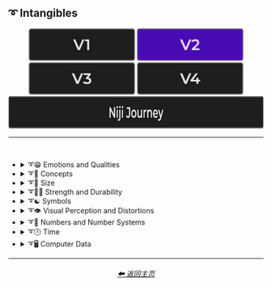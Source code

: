 <h2>➰ Intangibles</h2>

<div align="center">

[<img src="/Images/Repo_Parts/Buttons/Version_Buttons/button_version_V1_inactive.webp?raw=true" alt="MidJourney V1" height="64" />](/Pages/MJ_V1/Style_Pages/Sphere/Intangibles.md)
[<img src="/Images/Repo_Parts/Buttons/Version_Buttons/button_version_V2_active.webp?raw=true" alt="MidJourney V2" height="64" />](/Pages/MJ_V2/Style_Pages/Sphere/Intangibles.md)
[<img src="/Images/Repo_Parts/Buttons/Version_Buttons/button_version_V3_inactive.webp?raw=true" alt="MidJourney V3" height="64" />](/Pages/MJ_V3/Style_Pages/Sphere/Intangibles.md)
[<img src="/Images/Repo_Parts/Buttons/Version_Buttons/button_version_V4_inactive.webp?raw=true" alt="MidJourney V4" height="64" />](/Pages/MJ_V4/Style_Pages/Just_The_Style/Intangibles.md)
<br>
[<img src="/Images/Repo_Parts/Buttons/Version_Buttons/button_version_niji_inactive_full.webp?raw=true" alt="Niji Journey" height="64" />](/Pages/Niji_Journey/Style_Pages/Intangibles.md)

</div>

<hr>
<br>


- <details><summary>➰😁 Emotions and Qualities</summary><p><div align="center">

	| Happy | Happy Accidents | Joyful |
	| :-: | :-: | :-: |
	| <img src="/Images/MJ_V2/MidJourney_Styles_(sphere)/sphere_Happy.webp?raw=true" width="256" /> | <img src="/Images/MJ_V2/MidJourney_Styles_(sphere)/sphere_Happy_Accidents.webp?raw=true" width="256" /> | <img src="/Images/MJ_V2/MidJourney_Styles_(sphere)/Wave_12/sphere_Joyful.webp?raw=true" width="256" /> |
	
	<br>

	| Excited | Euphoric | Love |
	| :-: | :-: | :-: |
	| <img src="/Images/MJ_V2/MidJourney_Styles_(sphere)/sphere_Excited.webp?raw=true" width="256" /> | <img src="/Images/MJ_V2/MidJourney_Styles_(sphere)/Wave_9/sphere_Euphoric.webp?raw=true" width="256" /> | <img src="/Images/MJ_V2/MidJourney_Styles_(sphere)/Wave_11/sphere_Love.webp?raw=true" width="256" /> |

	<br>

	| Sad | Lonely | Depressing |
	| :-: | :-: | :-: |
	| <img src="/Images/MJ_V2/MidJourney_Styles_(sphere)/sphere_Sad.webp?raw=true" width="256" /> | <img src="/Images/MJ_V2/MidJourney_Styles_(sphere)/sphere_Lonely.webp?raw=true" width="256" /> | <img src="/Images/MJ_V2/MidJourney_Styles_(sphere)/Wave_9/sphere_Depressing.webp?raw=true" width="256" /> |
	
	<br>

	| Cheerful | Surprise |
	| :-: | :-: |
	| <img src="/Images/MJ_V2/MidJourney_Styles_(sphere)/Wave_13/sphere_Cheerful.webp?raw=true" width="256" /> | <img src="/Images/MJ_V2/MidJourney_Styles_(sphere)/Wave_12/sphere_Surprise.webp?raw=true" width="256" /> |

	<br>

	| Emotion | Emotional |
	| :-: | :-: |
	| <img src="/Images/MJ_V2/MidJourney_Styles_(sphere)/Wave_13/sphere_Emotion.webp?raw=true" width="256" /> | <img src="/Images/MJ_V2/MidJourney_Styles_(sphere)/Wave_12/sphere_Emotional.webp?raw=true" width="256" /> |

	<br>
	
	| Intense |
	| :-: |
	| <img src="/Images/MJ_V2/MidJourney_Styles_(sphere)/Wave_14/sphere_Intense.webp?raw=true" width="256" /> |

	<br>

	| Clever | Brilliant | Intelligent |
	| :-: | :-: | :-: |
	| <img src="/Images/MJ_V2/MidJourney_Styles_(sphere)/Wave_12/sphere_Clever.webp?raw=true" width="256" /> | <img src="/Images/MJ_V2/MidJourney_Styles_(sphere)/Wave_13/sphere_Brilliant.webp?raw=true" width="256" /> | <img src="/Images/MJ_V2/MidJourney_Styles_(sphere)/Wave_13/sphere_Intelligent.webp?raw=true" width="256" /> |

	<br>

	| Whimsical |
	| :-: |
	| <img src="/Images/MJ_V2/MidJourney_Styles_(sphere)/Wave_12/sphere_Whimsical.webp?raw=true" width="256" /> |

	<br>

	| Pleasing | Evocative |
	| :-: | :-: |
	| <img src="/Images/MJ_V2/MidJourney_Styles_(sphere)/Wave_13/sphere_Pleasing.webp?raw=true" width="256" /> | <img src="/Images/MJ_V2/MidJourney_Styles_(sphere)/Wave_12/sphere_Evocative.webp?raw=true" width="256" /> |

	<br>

	| Angry | Dangerous |
	| :-: | :-: |
	| <img src="/Images/MJ_V2/MidJourney_Styles_(sphere)/sphere_Angry.webp?raw=true" width="256" /> | <img src="/Images/MJ_V2/MidJourney_Styles_(sphere)/Wave_11/sphere_Dangerous.webp?raw=true" width="256" /> |
	
	<br>

	| Angelic | Good | Heavenly |
	| :-: | :-: | :-: |
	| <img src="/Images/MJ_V2/MidJourney_Styles_(sphere)/sphere_Angelic.webp?raw=true" width="256" /> | <img src="/Images/MJ_V2/MidJourney_Styles_(sphere)/sphere_Good.webp?raw=true" width="256" /> | <img src="/Images/MJ_V2/MidJourney_Styles_(sphere)/Wave_12/sphere_Heavenly.webp?raw=true" width="256" /> |

	<br>

	| Evil | Diabolic | Demonic |
	| :-: | :-: | :-: |
	| <img src="/Images/MJ_V2/MidJourney_Styles_(sphere)/sphere_Evil.webp?raw=true" width="256" /> | <img src="/Images/MJ_V2/MidJourney_Styles_(sphere)/Wave_11/sphere_Diabolic.webp?raw=true" width="256" /> | <img src="/Images/MJ_V2/MidJourney_Styles_(sphere)/Wave_11/sphere_Demonic.webp?raw=true" width="256" /> |

	<br>

	| Corrupt | Corrupted |
	| :-: | :-: |
	| <img src="/Images/MJ_V2/MidJourney_Styles_(sphere)/Wave_11/sphere_Corrupt.webp?raw=true" width="256" /> | <img src="/Images/MJ_V2/MidJourney_Styles_(sphere)/Wave_11/sphere_Corrupted.webp?raw=true" width="256" /> |

	<br>

    | God | Devil |
    | :-: | :-: |
    | <img src="/Images/MJ_V2/MidJourney_Styles_(sphere)/Wave_9/sphere_God.webp?raw=true" width="256" /> | <img src="/Images/MJ_V2/MidJourney_Styles_(sphere)/Wave_9/sphere_Devil.webp?raw=true" width="256" /> |

    <br>

	| Benevolent | Malevolent |
	| :-: | :-: |
	| <img src="/Images/MJ_V2/MidJourney_Styles_(sphere)/Wave_9/sphere_Benevolent.webp?raw=true" width="256" /> | <img src="/Images/MJ_V2/MidJourney_Styles_(sphere)/Wave_9/sphere_Malevolent.webp?raw=true" width="256" /> |

	<br>
	
	| Troubled | Cringey |
	| :-: | :-: |
	| <img src="/Images/MJ_V2/MidJourney_Styles_(sphere)/Wave_14/sphere_Troubled.webp?raw=true" width="256" /> | <img src="/Images/MJ_V2/MidJourney_Styles_(sphere)/Wave_14/sphere_Cringey.webp?raw=true" width="256" /> |

	<br>

	| Creepy | Horror | Frightened |
	| :-: | :-: | :-: |
	| <img src="/Images/MJ_V2/MidJourney_Styles_(sphere)/Wave_9/sphere_Creepy.webp?raw=true" width="256" /> | <img src="/Images/MJ_V2/MidJourney_Styles_(sphere)/Wave_9/sphere_Horror.webp?raw=true" width="256" /> | <img src="/Images/MJ_V2/MidJourney_Styles_(sphere)/Wave_12/sphere_Frightened.webp?raw=true" width="256" /> |

	<br>
	
	| Soulful | Sublime | Ideal |
	| :-: | :-: | :-: |
	| <img src="/Images/MJ_V2/MidJourney_Styles_(sphere)/Wave_12/sphere_Soulful.webp?raw=true" width="256" /> | <img src="/Images/MJ_V2/MidJourney_Styles_(sphere)/Wave_12/sphere_Sublime.webp?raw=true" width="256" /> | <img src="/Images/MJ_V2/MidJourney_Styles_(sphere)/Wave_12/sphere_Ideal.webp?raw=true" width="256" /> |

	<br>

	| Luscious | Consumable |
	| :-: | :-: |
	| <img src="/Images/MJ_V2/MidJourney_Styles_(sphere)/Wave_13/sphere_Luscious.webp?raw=true" width="256" /> | <img src="/Images/MJ_V2/MidJourney_Styles_(sphere)/Wave_13/sphere_Consumable.webp?raw=true" width="256" /> |

	<br>

	| Cute |
	| :-: |
	| <img src="/Images/MJ_V2/MidJourney_Styles_(sphere)/Wave_11/sphere_Cute.webp?raw=true" width="256" /> |

	</div></p></details>


- <details><summary>➰🧠 Concepts</summary><p><div align="center">

	| Concept | Conceptual | Number |
	| :-: | :-: | :-: |
	| <img src="/Images/MJ_V2/MidJourney_Styles_(sphere)/Wave_13/sphere_Concept.webp?raw=true" width="256" /> | <img src="/Images/MJ_V2/MidJourney_Styles_(sphere)/Wave_14/sphere_Conceptual.webp?raw=true" width="256" /> | <img src="/Images/MJ_V2/MidJourney_Styles_(sphere)/Wave_13/sphere_Number.webp?raw=true" width="256" /> |
	
	<br>

	| Infused | Refreshing | Essence |
	| :-: | :-: | :-: |
	| <img src="/Images/MJ_V2/MidJourney_Styles_(sphere)/sphere_Infused.webp?raw=true" width="256" /> | <img src="/Images/MJ_V2/MidJourney_Styles_(sphere)/sphere_Refreshing.webp?raw=true" width="256" /> | <img src="/Images/MJ_V2/MidJourney_Styles_(sphere)/sphere_Essence.webp?raw=true" width="256" /> |
	
	<br>
	
	| Esoteric | Supersonic | Magnetic |
	| :-: | :-: | :-: |
	| <img src="/Images/MJ_V2/MidJourney_Styles_(sphere)/Wave_11/sphere_Esoteric.webp?raw=true" width="256" /> | <img src="/Images/MJ_V2/MidJourney_Styles_(sphere)/sphere_Supersonic.webp?raw=true" width="256" /> | <img src="/Images/MJ_V2/MidJourney_Styles_(sphere)/Wave_11/sphere_Magnetic.webp?raw=true" width="256" /> |

	<br>

	| Significant | Insanity |
	| :-: | :-: |
	| <img src="/Images/MJ_V2/MidJourney_Styles_(sphere)/Wave_9/sphere_Significant.webp?raw=true" width="256" /> | <img src="/Images/MJ_V2/MidJourney_Styles_(sphere)/Wave_11/sphere_Insanity.webp?raw=true" width="256" /> |

	<br>

	| Void |
	| :-: |
	| <img src="/Images/MJ_V2/MidJourney_Styles_(sphere)/Wave_12/sphere_Void.webp?raw=true" width="256" /> |

	<br>
	
	| Theme |
	| :-: |
	| <img src="/Images/MJ_V2/MidJourney_Styles_(sphere)/Wave_13/sphere_Theme.webp?raw=true" width="256" /> |

	<br>

	| Neural | Bleak | Barren |
	| :-: | :-: | :-: |
	| <img src="/Images/MJ_V2/MidJourney_Styles_(sphere)/Wave_13/sphere_Neural.webp?raw=true" width="256" /> | <img src="/Images/MJ_V2/MidJourney_Styles_(sphere)/Wave_13/sphere_Bleak.webp?raw=true" width="256" /> | <img src="/Images/MJ_V2/MidJourney_Styles_(sphere)/Wave_13/sphere_Barren.webp?raw=true" width="256" /> |
	
	<br>

	| Eerie | Vast |
	| :-: | :-: |
	| <img src="/Images/MJ_V2/MidJourney_Styles_(sphere)/Wave_10/sphere_Eerie.webp?raw=true" width="256" /> | <img src="/Images/MJ_V2/MidJourney_Styles_(sphere)/Wave_10/sphere_Vast.webp?raw=true" width="256" /> |

	<br>

	| Nothing | Something |
	| :-: | :-: |
	| <img src="/Images/MJ_V2/MidJourney_Styles_(sphere)/Wave_11/sphere_Nothing.webp?raw=true" width="256" /> | <img src="/Images/MJ_V2/MidJourney_Styles_(sphere)/Wave_11/sphere_Something.webp?raw=true" width="256" /> |
	
	<br>
	
	| Anything | Everything |
	| :-: | :-: |
	| <img src="/Images/MJ_V2/MidJourney_Styles_(sphere)/Wave_11/sphere_Anything.webp?raw=true" width="256" /> | <img src="/Images/MJ_V2/MidJourney_Styles_(sphere)/Wave_11/sphere_Everything.webp?raw=true" width="256" /> |

	<br>
	
	| Someone | Somebody |
	| :-: | :-: |
	| <img src="/Images/MJ_V2/MidJourney_Styles_(sphere)/Wave_12/sphere_Someone.webp?raw=true" width="256" /> | <img src="/Images/MJ_V2/MidJourney_Styles_(sphere)/Wave_12/sphere_Somebody.webp?raw=true" width="256" /> |
	
	<br>
	
	| No-one | Nobody |
	| :-: | :-: |
	| <img src="/Images/MJ_V2/MidJourney_Styles_(sphere)/Wave_12/sphere_No-one.webp?raw=true" width="256" /> | <img src="/Images/MJ_V2/MidJourney_Styles_(sphere)/Wave_12/sphere_Nobody.webp?raw=true" width="256" /> |
	
	<br>
	
	| Anyone | Anybody |
	| :-: | :-: |
	| <img src="/Images/MJ_V2/MidJourney_Styles_(sphere)/Wave_12/sphere_Anyone.webp?raw=true" width="256" /> | <img src="/Images/MJ_V2/MidJourney_Styles_(sphere)/Wave_12/sphere_Anybody.webp?raw=true" width="256" /> |

	<br>
	
	| Feng Shui | Perfectionism | OCD |
	| :-: | :-: | :-: |
	| <img src="/Images/MJ_V2/MidJourney_Styles_(sphere)/sphere_Feng_Shui.webp?raw=true" width="256" /> | <img src="/Images/MJ_V2/MidJourney_Styles_(sphere)/sphere_Perfectionism.webp?raw=true" width="256" /> | <img src="/Images/MJ_V2/MidJourney_Styles_(sphere)/sphere_OCD.webp?raw=true" width="256" /> |
	
	<br>

	| Knolling | Organized | Sorted |
	| :-: | :-: | :-: |
	| <img src="/Images/MJ_V2/MidJourney_Styles_(sphere)/Wave_14/sphere_Knolling.webp?raw=true" width="256" /> | <img src="/Images/MJ_V2/MidJourney_Styles_(sphere)/Wave_9/sphere_Organized.webp?raw=true" width="256" /> | <img src="/Images/MJ_V2/MidJourney_Styles_(sphere)/Wave_9/sphere_Sorted.webp?raw=true" width="256" /> |

	<br>

	| Neat | Tidy | Archive |
	| :-: | :-: | :-: |
	| <img src="/Images/MJ_V2/MidJourney_Styles_(sphere)/Wave_9/sphere_Neat.webp?raw=true" width="256" /> | <img src="/Images/MJ_V2/MidJourney_Styles_(sphere)/Wave_9/sphere_Tidy.webp?raw=true" width="256" /> | <img src="/Images/MJ_V2/MidJourney_Styles_(sphere)/Wave_12/sphere_Archive.webp?raw=true" width="256" /> |

	<br>
	
	| Random | Technique |
	| :-: | :-: |
    | <img src="/Images/MJ_V2/MidJourney_Styles_(sphere)/sphere_Random.webp?raw=true" width="256" /> | <img src="/Images/MJ_V2/MidJourney_Styles_(sphere)/Wave_13/sphere_Technique.webp?raw=true" width="256" /> |

    <br>
	
	| Array | Flexible | Upside-Down |
	| :-: | :-: | :-: |
	| <img src="/Images/MJ_V2/MidJourney_Styles_(sphere)/sphere_Array.webp?raw=true" width="256" /> | <img src="/Images/MJ_V2/MidJourney_Styles_(sphere)/sphere_Flexible.webp?raw=true" width="256" /> | <img src="/Images/MJ_V2/MidJourney_Styles_(sphere)/sphere_Upside-Down.webp?raw=true" width="256" /> |

	<br>
	
	| Chiral | Chirality | Ambidextrous |
	| :-: | :-: | :-: |
	| <img src="/Images/MJ_V2/MidJourney_Styles_(sphere)/Wave_14/sphere_Chiral.webp?raw=true" width="256" /> | <img src="/Images/MJ_V2/MidJourney_Styles_(sphere)/Wave_14/sphere_Chirality.webp?raw=true" width="256" /> | <img src="/Images/MJ_V2/MidJourney_Styles_(sphere)/Wave_14/sphere_Ambidextrous.webp?raw=true" width="256" /> |
	
	<br>
	
	| Continuity |
	| :-: |
	| <img src="/Images/MJ_V2/MidJourney_Styles_(sphere)/Wave_14/sphere_Continuity.webp?raw=true" width="256" /> |

	<br>
	
	| Kinetic |
	| :-: |
	| <img src="/Images/MJ_V2/MidJourney_Styles_(sphere)/Wave_14/sphere_Kinetic.webp?raw=true" width="256" /> |

	<br>

	| Muted | Silence |
	| :-: | :-: |
	| <img src="/Images/MJ_V2/MidJourney_Styles_(sphere)/sphere_Muted.webp?raw=true" width="256" /> | <img src="/Images/MJ_V2/MidJourney_Styles_(sphere)/Wave_12/sphere_Silence.webp?raw=true" width="256" /> |

	<br>

	| Ambiguous Image | Bayer Matrix |
	| :-: | :-: |
	| <img src="/Images/MJ_V2/MidJourney_Styles_(sphere)/sphere_Ambiguous_image.webp?raw=true" width="256" /> | <img src="/Images/MJ_V2/MidJourney_Styles_(sphere)/sphere_BayerMatrix.webp?raw=true" width="256" /> |

	<br>

	| Beginning | End | Extended |
    | :-: | :-: | :-: |
    | <img src="/Images/MJ_V2/MidJourney_Styles_(sphere)/sphere_Beginning.webp?raw=true" width="256" /> | <img src="/Images/MJ_V2/MidJourney_Styles_(sphere)/sphere_End.webp?raw=true" width="256" /> | <img src="/Images/MJ_V2/MidJourney_Styles_(sphere)/Wave_13/sphere_Extended.webp?raw=true" width="256" /> |

	<br>

	| Life | Death | Purgatory |
	| :-: | :-: | :-: |
	| <img src="/Images/MJ_V2/MidJourney_Styles_(sphere)/Wave_12/sphere_Life.webp?raw=true" width="256" /> | <img src="/Images/MJ_V2/MidJourney_Styles_(sphere)/Wave_12/sphere_Death.webp?raw=true" width="256" /> | <img src="/Images/MJ_V2/MidJourney_Styles_(sphere)/Wave_12/sphere_Purgatory.webp?raw=true" width="256" /> |

	<br>

	| Mind | Ego | Egodeath |
	| :-: | :-: | :-: |
	| <img src="/Images/MJ_V2/MidJourney_Styles_(sphere)/Wave_12/sphere_Mind.webp?raw=true" width="256" /> | <img src="/Images/MJ_V2/MidJourney_Styles_(sphere)/Wave_12/sphere_Ego.webp?raw=true" width="256" /> | <img src="/Images/MJ_V2/MidJourney_Styles_(sphere)/Wave_12/sphere_Egodeath.webp?raw=true" width="256" /> |

	<br>

	| Paradox | Cryptic |
	| :-: | :-: |
	|<img src="/Images/MJ_V2/MidJourney_Styles_(sphere)/sphere_Paradox.webp?raw=true" width="256" /> | <img src="/Images/MJ_V2/MidJourney_Styles_(sphere)/Wave_14/sphere_Cryptic.webp?raw=true" width="256" /> |

	<br>

	| Modified | Modification | Manipulation |
	| :-: | :-: | :-: |
	| <img src="/Images/MJ_V2/MidJourney_Styles_(sphere)/Wave_13/sphere_Modified.webp?raw=true" width="256" /> | <img src="/Images/MJ_V2/MidJourney_Styles_(sphere)/Wave_13/sphere_Modification.webp?raw=true" width="256" /> | <img src="/Images/MJ_V2/MidJourney_Styles_(sphere)/Wave_13/sphere_Manipulation.webp?raw=true" width="256" /> |
	
	<br>
	
	| Alterations |
	| :-: |
	| <img src="/Images/MJ_V2/MidJourney_Styles_(sphere)/sphere_Alterations.webp?raw=true" width="256" /> |

	<br>
	
	| Miscellaneous | Experimental |
	| :-: | :-: |
	| <img src="/Images/MJ_V2/MidJourney_Styles_(sphere)/Wave_13/sphere_Miscellaneous.webp?raw=true" width="256" /> | <img src="/Images/MJ_V2/MidJourney_Styles_(sphere)/Wave_13/sphere_Experimental.webp?raw=true" width="256" /> |
	
	<br>
	
	| Aspect | Ratio | Aspect Ratio |
	| :-: | :-: | :-: |
	| <img src="/Images/MJ_V2/MidJourney_Styles_(sphere)/Wave_13/sphere_Aspect.webp?raw=true" width="256" /> | <img src="/Images/MJ_V2/MidJourney_Styles_(sphere)/Wave_13/sphere_Ratio.webp?raw=true" width="256" /> | <img src="/Images/MJ_V2/MidJourney_Styles_(sphere)/Wave_13/sphere_Aspect_Ratio.webp?raw=true" width="256" /> |
	
	<br>

	| Physics | System | Prompt |
	| :-: | :-: | :-: |
	| <img src="/Images/MJ_V2/MidJourney_Styles_(sphere)/sphere_physics.webp?raw=true" width="256" /> | <img src="/Images/MJ_V2/MidJourney_Styles_(sphere)/Wave_13/sphere_System.webp?raw=true" width="256" /> | <img src="/Images/MJ_V2/MidJourney_Styles_(sphere)/Wave_11/sphere_Prompt.webp?raw=true" width="256" /> |

	<br>

	| Sinusoid | Summation |
	| :-: | :-: |
	| <img src="/Images/MJ_V2/MidJourney_Styles_(sphere)/sphere_Sinusoid.webp?raw=true" width="256" /> | <img src="/Images/MJ_V2/MidJourney_Styles_(sphere)/sphere_Summation.webp?raw=true" width="256" /> |

	<br>

	| Destructive | Abrasion |
	| :-: | :-: |
	| <img src="/Images/MJ_V2/MidJourney_Styles_(sphere)/sphere_Destructive.webp?raw=true" width="256" /> | <img src="/Images/MJ_V2/MidJourney_Styles_(sphere)/sphere_Abrasion.webp?raw=true" width="256" /> |

	<br>

	| Obstructed | Convergence |
	| :-: | :-: |
	| <img src="/Images/MJ_V2/MidJourney_Styles_(sphere)/sphere_Obstructed.webp?raw=true" width="256" /> | <img src="/Images/MJ_V2/MidJourney_Styles_(sphere)/sphere_Convergence.webp?raw=true" width="256" /> |

	<br>

    | Displace | Shifted | Shifting |
    | :-: | :-: | :-: |
	| <img src="/Images/MJ_V2/MidJourney_Styles_(sphere)/sphere_Displace.webp?raw=true" width="256" /> | <img src="/Images/MJ_V2/MidJourney_Styles_(sphere)/sphere_Shifted.webp?raw=true" width="256" /> | <img src="/Images/MJ_V2/MidJourney_Styles_(sphere)/sphere_Shifting.webp?raw=true" width="256" /> |

	<br>
	
	| Resolution | Format |
	| :-: | :-: |
	| <img src="/Images/MJ_V2/MidJourney_Styles_(sphere)/Wave_13/sphere_Resolution.webp?raw=true" width="256" /> | <img src="/Images/MJ_V2/MidJourney_Styles_(sphere)/Wave_13/sphere_Format.webp?raw=true" width="256" /> |

	<br>
	
	| Breathing |
	| :-: |
	| <img src="/Images/MJ_V2/MidJourney_Styles_(sphere)/sphere_Breathing.webp?raw=true" width="256" /> |

	<br>
	
	| Play | Playing | Playful |
	| :-: | :-: | :-: |
	| <img src="/Images/MJ_V2/MidJourney_Styles_(sphere)/sphere_Play.webp?raw=true" width="256" /> | <img src="/Images/MJ_V2/MidJourney_Styles_(sphere)/sphere_Playing.webp?raw=true" width="256" /> | <img src="/Images/MJ_V2/MidJourney_Styles_(sphere)/sphere_Playful.webp?raw=true" width="256" /> |

	<br>
	
	| Derp | Hurr-Durr |
	| :-: | :-: |
	| <img src="/Images/MJ_V2/MidJourney_Styles_(sphere)/sphere_Derp.webp?raw=true" width="256" /> | <img src="/Images/MJ_V2/MidJourney_Styles_(sphere)/sphere_Hurr-Durr.webp?raw=true" width="256" /> |
	
	<br>
	
	| Derr | Durrific |
	| :-: | :-: |
	| <img src="/Images/MJ_V2/MidJourney_Styles_(sphere)/sphere_Derr.webp?raw=true" width="256" /> | <img src="/Images/MJ_V2/MidJourney_Styles_(sphere)/sphere_Durrific.webp?raw=true" width="256" /> |

	</div></p></details>


- <details><summary>➰🤏 Size</summary><p><div align="center">

	| Size | Bite-Sized | Scale |
	| :-: | :-: | :-: |
	| <img src="/Images/MJ_V2/MidJourney_Styles_(sphere)/Wave_13/sphere_Size.webp?raw=true" width="256" /> | <img src="/Images/MJ_V2/MidJourney_Styles_(sphere)/Wave_13/sphere_Bite-Sized.webp?raw=true" width="256" /> | <img src="/Images/MJ_V2/MidJourney_Styles_(sphere)/Wave_14/sphere_Scale.webp?raw=true" width="256" /> |
	
	<br>

	| Nano | Micro | Tiny |
	| :-: | :-: | :-: |
	| <img src="/Images/MJ_V2/MidJourney_Styles_(sphere)/sphere_Nano.webp?raw=true" width="256" /> | <img src="/Images/MJ_V2/MidJourney_Styles_(sphere)/sphere_Micro.webp?raw=true" width="256" /> | <img src="/Images/MJ_V2/MidJourney_Styles_(sphere)/sphere_Tiny.webp?raw=true" width="256" /> |
	
	<br>
	
	| Mini | Big | Large |
	| :-: | :-: | :-: |
	| <img src="/Images/MJ_V2/MidJourney_Styles_(sphere)/sphere_Mini.webp?raw=true" width="256" /> | <img src="/Images/MJ_V2/MidJourney_Styles_(sphere)/sphere_Big.webp?raw=true" width="256" /> | <img src="/Images/MJ_V2/MidJourney_Styles_(sphere)/sphere_Large.webp?raw=true" width="256" /> |

	<br>
	
	| Huge | Massive | Massive Scale |
	| :-: | :-: | :-: |
	| <img src="/Images/MJ_V2/MidJourney_Styles_(sphere)/sphere_massivescale.webp?raw=true" width="256" /> | <img src="/Images/MJ_V2/MidJourney_Styles_(sphere)/sphere_Massive.webp?raw=true" width="256" /> | <img src="/Images/MJ_V2/MidJourney_Styles_(sphere)/sphere_Huge.webp?raw=true" width="256" /> |
	
	</div></p></details>


- <details><summary>➰🏋️‍♂️ Strength and Durability</summary><p><div align="center">

	| Weak | Strong | Durable |
	| :-: | :-: | :-: |
	| <img src="/Images/MJ_V2/MidJourney_Styles_(sphere)/sphere_Weak.webp?raw=true" width="256" /> | <img src="/Images/MJ_V2/MidJourney_Styles_(sphere)/sphere_Strong.webp?raw=true" width="256" /> | <img src="/Images/MJ_V2/MidJourney_Styles_(sphere)/Wave_14/sphere_Durable.webp?raw=true" width="256" /> |

	<br>

	| Powerful |
	| :-: |
	| <img src="/Images/MJ_V2/MidJourney_Styles_(sphere)/sphere_Powerful.webp?raw=true" width="256" /> |

	</div></p></details>


- <details><summary>➰☯ Symbols</summary><p>

  - <details><summary>☯♓ Zodiac Signs</summary><p><div align="center">

    | Capricornus | Aquarius | Pisces |
    | :-: | :-: | :-: |
    | <img src="/Images/MJ_V2/MidJourney_Styles_(sphere)/sphere_Capricornus.webp?raw=true" width="256" /> | <img src="/Images/MJ_V2/MidJourney_Styles_(sphere)/sphere_Aquarius.webp?raw=true" width="256" /> | <img src="/Images/MJ_V2/MidJourney_Styles_(sphere)/sphere_Pisces.webp?raw=true" width="256" /> |

    <br>

    | Taurus | Gemini | Cancer |
    | :-: | :-: | :-: |
    | <img src="/Images/MJ_V2/MidJourney_Styles_(sphere)/sphere_Taurus.webp?raw=true" width="256" /> | <img src="/Images/MJ_V2/MidJourney_Styles_(sphere)/sphere_Gemini.webp?raw=true" width="256" /> | <img src="/Images/MJ_V2/MidJourney_Styles_(sphere)/sphere_Cancer.webp?raw=true" width="256" /> |

    <br>

    | Leo | Virgo | Libra |
    | :-: | :-: | :-: |
    | <img src="/Images/MJ_V2/MidJourney_Styles_(sphere)/sphere_Leo.webp?raw=true" width="256" /> | <img src="/Images/MJ_V2/MidJourney_Styles_(sphere)/sphere_Virgo.webp?raw=true" width="256" /> | <img src="/Images/MJ_V2/MidJourney_Styles_(sphere)/sphere_Libra.webp?raw=true" width="256" /> |

    <br>

    | Scorpio | Sagittarius |
    | :-: | :-: |
    | <img src="/Images/MJ_V2/MidJourney_Styles_(sphere)/sphere_Scorpio.webp?raw=true" width="256" /> | <img src="/Images/MJ_V2/MidJourney_Styles_(sphere)/sphere_Sagittarius.webp?raw=true" width="256" /> |

	</div></p></details>


  - <details><summary>☯ Other Symbols</summary><p><div align="center">

	| Symbol | Symbols |
	| :-: | :-: |
	| <img src="/Images/MJ_V2/MidJourney_Styles_(sphere)/Wave_13/sphere_Symbol.webp?raw=true" width="256" /> | <img src="/Images/MJ_V2/MidJourney_Styles_(sphere)/Wave_13/sphere_Symbols.webp?raw=true" width="256" /> |

	<br>

	| Zodiac | Zodiac Sign |
	| :-: | :-: |
	| <img src="/Images/MJ_V2/MidJourney_Styles_(sphere)/Wave_13/sphere_Zodiac.webp?raw=true" width="256" /> | <img src="/Images/MJ_V2/MidJourney_Styles_(sphere)/Wave_13/sphere_Zodiac_Sign.webp?raw=true" width="256" /> |

	<br>

	| Yin Yang | Clef |
	| :-: | :-: |
	| <img src="/Images/MJ_V2/MidJourney_Styles_(sphere)/sphere_YinYang.webp?raw=true" width="256" /> | <img src="/Images/MJ_V2/MidJourney_Styles_(sphere)/Wave_11/sphere_Clef.webp?raw=true" width="256" /> |

	<br>
	
	| Sigil | Ouroboros |
	| :-: | :-: |
	| <img src="/Images/MJ_V2/MidJourney_Styles_(sphere)/Wave_11/sphere_Sigil.webp?raw=true" width="256" /> | <img src="/Images/MJ_V2/MidJourney_Styles_(sphere)/Wave_11/sphere_Ouroboros.webp?raw=true" width="256" /> |

	</div></p></details>

  </p></details>


- <details><summary>➰👁 Visual Perception and Distortions</summary><p><div align="center">

	| Visual Perception | Visual Agnosia | Vertigo |
	| :-: | :-: | :-: |
	| <img src="/Images/MJ_V2/MidJourney_Styles_(sphere)/sphere_Visual_Perception.webp?raw=true" width="256" /> | <img src="/Images/MJ_V2/MidJourney_Styles_(sphere)/sphere_Visual_Agnosia.webp?raw=true" width="256" /> | <img src="/Images/MJ_V2/MidJourney_Styles_(sphere)/Wave_12/sphere_Vertigo.webp?raw=true" width="256" /> |

	<br>

	| Ianothinopsia | Dysmorphopsia |
	| :-: | :-: |
	| <img src="/Images/MJ_V2/MidJourney_Styles_(sphere)/sphere_Ianothinopsia.webp?raw=true" width="256" /> | <img src="/Images/MJ_V2/MidJourney_Styles_(sphere)/sphere_Dysmorphopsia.webp?raw=true" width="256" /> |
	
	<br>
	
	| Micropsia | Microtelepsia |
	| :-: | :-: |
	| <img src="/Images/MJ_V2/MidJourney_Styles_(sphere)/sphere_Micropsia.webp?raw=true" width="256" /> | <img src="/Images/MJ_V2/MidJourney_Styles_(sphere)/sphere_Microtelepsia.webp?raw=true" width="256" /> |
	
	<br>
	
	| Macropsia | Pelopsia |
	| :-: | :-: |
	| <img src="/Images/MJ_V2/MidJourney_Styles_(sphere)/sphere_Macropsia.webp?raw=true" width="256" /> | <img src="/Images/MJ_V2/MidJourney_Styles_(sphere)/sphere_Pelopsia.webp?raw=true" width="256" /> |
	
	<br>
	
	| Xanthopsia | Achromatopsia |
	| :-: | :-: |
	| <img src="/Images/MJ_V2/MidJourney_Styles_(sphere)/sphere_Xanthopsia.webp?raw=true" width="256" /> | <img src="/Images/MJ_V2/MidJourney_Styles_(sphere)/sphere_Achromatopsia.webp?raw=true" width="256" /> |

  </div></p></details>


- <details><summary>➰🔢 Numbers and Number Systems</summary><p>

  - <details><summary>🔢 Numbers</summary><p><div align="center">

	| Hundred | Thousand |
	| :-: | :-: |
	| <img src="/Images/MJ_V2/MidJourney_Styles_(sphere)/Wave_9/sphere_Hundred.webp?raw=true" width="256" /> | <img src="/Images/MJ_V2/MidJourney_Styles_(sphere)/Wave_9/sphere_Thousand.webp?raw=true" width="256" /> |

	<br>

	| Million | Billion | Trillion |
	| :-: | :-: | :-: |
	| <img src="/Images/MJ_V2/MidJourney_Styles_(sphere)/Wave_9/sphere_Million.webp?raw=true" width="256" /> | <img src="/Images/MJ_V2/MidJourney_Styles_(sphere)/Wave_9/sphere_Billion.webp?raw=true" width="256" /> | <img src="/Images/MJ_V2/MidJourney_Styles_(sphere)/Wave_9/sphere_Trillion.webp?raw=true" width="256" /> |

	<br>
	
	| Quadrillion |
	| :-: |
	| <img src="/Images/MJ_V2/MidJourney_Styles_(sphere)/Wave_12/sphere_Quadrillion.webp?raw=true" width="256" /> |

	</div></p></details>




  - <details><summary>🔢 Number Systems</summary><p><div align="center">

	| Unary | Binary | Ternary |
	| :-: | :-: | :-: |
	| <img src="/Images/MJ_V2/MidJourney_Styles_(sphere)/sphere_Unary.webp?raw=true" width="256" /> | <img src="/Images/MJ_V2/MidJourney_Styles_(sphere)/sphere_Binary.webp?raw=true" width="256" /> | <img src="/Images/MJ_V2/MidJourney_Styles_(sphere)/sphere_Ternary.webp?raw=true" width="256" /> |
	
	<br>
	
	| Quaternary | Quinary | Senary |
	| :-: | :-: | :-: |
	| <img src="/Images/MJ_V2/MidJourney_Styles_(sphere)/sphere_Quaternary.webp?raw=true" width="256" /> | <img src="/Images/MJ_V2/MidJourney_Styles_(sphere)/sphere_Quinary.webp?raw=true" width="256" /> | <img src="/Images/MJ_V2/MidJourney_Styles_(sphere)/sphere_Senary.webp?raw=true" width="256" /> |
	
	<br>
	
	| Septenary | Octal | Nonary |
	| :-: | :-: | :-: |
	| <img src="/Images/MJ_V2/MidJourney_Styles_(sphere)/sphere_Septenary.webp?raw=true" width="256" /> | <img src="/Images/MJ_V2/MidJourney_Styles_(sphere)/sphere_Octal.webp?raw=true" width="256" /> | <img src="/Images/MJ_V2/MidJourney_Styles_(sphere)/sphere_Nonary.webp?raw=true" width="256" /> |
	
	<br>
	
	| Decimal | Hexadecimal |
	| :-: | :-: |
	| <img src="/Images/MJ_V2/MidJourney_Styles_(sphere)/sphere_Decimal.webp?raw=true" width="256" /> | <img src="/Images/MJ_V2/MidJourney_Styles_(sphere)/sphere_Hexadecimal.webp?raw=true" width="256" /> |

	</div></p></details>


  - <details><summary>🔢 Tuples</summary><p><div align="center">

	| Single | Double | Triple |
	| :-: | :-: | :-: |
	| <img src="/Images/MJ_V2/MidJourney_Styles_(sphere)/Wave_14/sphere_Single.webp?raw=true" width="256" /> | <img src="/Images/MJ_V2/MidJourney_Styles_(sphere)/Wave_14/sphere_Double.webp?raw=true" width="256" /> | <img src="/Images/MJ_V2/MidJourney_Styles_(sphere)/Wave_14/sphere_Triple.webp?raw=true" width="256" /> |
	
	<br>
	
	| Quadruple | Quintuple |
	| :-: | :-: |
	| <img src="/Images/MJ_V2/MidJourney_Styles_(sphere)/Wave_14/sphere_Quadruple.webp?raw=true" width="256" /> | <img src="/Images/MJ_V2/MidJourney_Styles_(sphere)/Wave_14/sphere_Quintuple.webp?raw=true" width="256" /> |

	</div></p></details>

  </p></details>


- <details><summary>➰🕒 Time</summary><p><div align="center">

    | Early | Late |
	| :-: | :-: |
	| <img src="/Images/MJ_V2/MidJourney_Styles_(sphere)/Wave_12/sphere_Early.webp?raw=true" width="256" /> | <img src="/Images/MJ_V2/MidJourney_Styles_(sphere)/Wave_12/sphere_Late.webp?raw=true" width="256" /> |
	
	<br>
	
	| Past | Future |
	| :-: | :-: |
	| <img src="/Images/MJ_V2/MidJourney_Styles_(sphere)/Wave_12/sphere_Past.webp?raw=true" width="256" /> | <img src="/Images/MJ_V2/MidJourney_Styles_(sphere)/Wave_12/sphere_Future.webp?raw=true" width="256" /> |
	
	<br>
	
	| Time | Present-Time | Current-Time |
	| :-: | :-: | :-: |
	| <img src="/Images/MJ_V2/MidJourney_Styles_(sphere)/Wave_13/sphere_Time.webp?raw=true" width="256" /> | <img src="/Images/MJ_V2/MidJourney_Styles_(sphere)/Wave_12/sphere_Present-Time.webp?raw=true" width="256" /> | <img src="/Images/MJ_V2/MidJourney_Styles_(sphere)/Wave_12/sphere_Current-Time.webp?raw=true" width="256" /> |
	
	<br>
	
	| Second | Minute | Hour |
	| :-: | :-: | :-: |
	| <img src="/Images/MJ_V2/MidJourney_Styles_(sphere)/Wave_12/sphere_Second.webp?raw=true" width="256" /> | <img src="/Images/MJ_V2/MidJourney_Styles_(sphere)/Wave_12/sphere_Minute.webp?raw=true" width="256" /> | <img src="/Images/MJ_V2/MidJourney_Styles_(sphere)/Wave_12/sphere_Hour.webp?raw=true" width="256" /> |
	
	<br>
	
	| Week | Month | Year |
	| :-: | :-: | :-: |
	| <img src="/Images/MJ_V2/MidJourney_Styles_(sphere)/Wave_12/sphere_Week.webp?raw=true" width="256" /> | <img src="/Images/MJ_V2/MidJourney_Styles_(sphere)/Wave_12/sphere_Month.webp?raw=true" width="256" /> | <img src="/Images/MJ_V2/MidJourney_Styles_(sphere)/Wave_12/sphere_Year.webp?raw=true" width="256" /> |
	
	<br>
	
	| Decade | Millennia |
	| :-: | :-: |
	| <img src="/Images/MJ_V2/MidJourney_Styles_(sphere)/Wave_12/sphere_Decade.webp?raw=true" width="256" /> | <img src="/Images/MJ_V2/MidJourney_Styles_(sphere)/Wave_12/sphere_Millennia.webp?raw=true" width="256" /> |
	
	<br>
	
	| Epoch | Aeon |
	| :-: | :-: |
	| <img src="/Images/MJ_V2/MidJourney_Styles_(sphere)/Wave_12/sphere_Epoch.webp?raw=true" width="256" /> | <img src="/Images/MJ_V2/MidJourney_Styles_(sphere)/Wave_12/sphere_Aeon.webp?raw=true" width="256" /> |

	</div></p></details>


- <details><summary>➰🖥 Computer Data</summary><p><div align="center">

    | Bit | Byte |
	| :-: | :-: |
	| <img src="/Images/MJ_V2/MidJourney_Styles_(sphere)/Wave_12/sphere_Bit.webp?raw=true" width="256" /> | <img src="/Images/MJ_V2/MidJourney_Styles_(sphere)/Wave_12/sphere_Byte.webp?raw=true" width="256" /> |
	
	<br>
	
	| Kilobyte | Megabyte |
	| :-: | :-: |
	| <img src="/Images/MJ_V2/MidJourney_Styles_(sphere)/Wave_12/sphere_Kilobyte.webp?raw=true" width="256" /> | <img src="/Images/MJ_V2/MidJourney_Styles_(sphere)/Wave_12/sphere_Megabyte.webp?raw=true" width="256" /> |
	
	<br>
	
	| Gigabyte | Terabyte |
	| :-: | :-: |
	| <img src="/Images/MJ_V2/MidJourney_Styles_(sphere)/Wave_12/sphere_Gigabyte.webp?raw=true" width="256" /> | <img src="/Images/MJ_V2/MidJourney_Styles_(sphere)/Wave_12/sphere_Terabyte.webp?raw=true" width="256" /> |
	
	<br>
	
	| Petabyte | Exabyte |
	| :-: | :-: |
	| <img src="/Images/MJ_V2/MidJourney_Styles_(sphere)/Wave_12/sphere_Petabyte.webp?raw=true" width="256" /> | <img src="/Images/MJ_V2/MidJourney_Styles_(sphere)/Wave_12/sphere_Exabyte.webp?raw=true" width="256" /> |
	
	<br>
	
	| Zettabyte | Yottabyte |
	| :-: | :-: |
	| <img src="/Images/MJ_V2/MidJourney_Styles_(sphere)/Wave_12/sphere_Zettabyte.webp?raw=true" width="256" /> | <img src="/Images/MJ_V2/MidJourney_Styles_(sphere)/Wave_12/sphere_Yottabyte.webp?raw=true" width="256" /> |

	</div></p></details>


<hr><!--------------->
<div align="center">
<h6><a href="/README.md">⬅ 返回主页</a></h6>
</div>